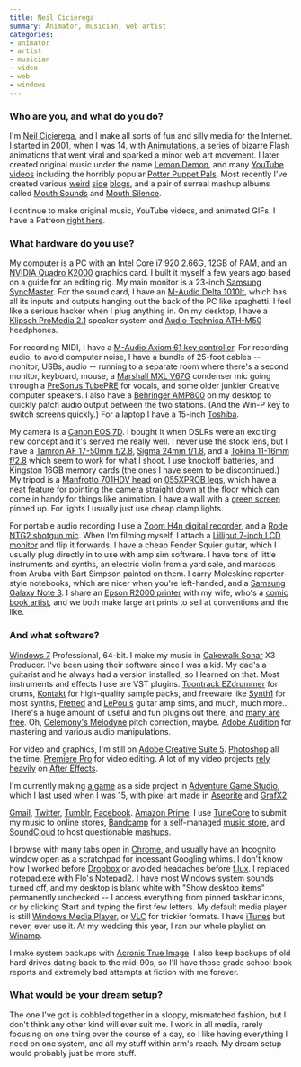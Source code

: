 ```yaml
---
title: Neil Cicierega
summary: Animator, musician, web artist
categories:
- animator
- artist
- musician
- video
- web
- windows
---
```


### Who are you, and what do you do?

I'm [Neil Cicierega](http://www.neilcic.com/ "Neil's website."), and I make all sorts of fun and silly media for the Internet. I started in 2001, when I was 14, with [Animutations](http://www.animutation.com/ "Neil's Flash animations."), a series of bizarre Flash animations that went viral and sparked a minor web art movement. I later created original music under the name [Lemon Demon](http://www.lemondemon.com/ "Neil's music."), and many [YouTube videos](https://www.youtube.com/user/NeilCicierega "Neil's YouTube videos.") including the horribly popular [Potter Puppet Pals](https://www.youtube.com/watch?v=Tx1XIm6q4r4 "Neil's Harry Potter puppet video."). Most recently I've created various [weird](http://www.windows95tips.com/ "Neil's serious Windows 95 tips.") [side](http://outslide.tumblr.com/ "Neil's SlideShare image collection.") [blogs](http://google-suggest.tumblr.com/ "Neil's collection og Google search suggestions."), and a pair of surreal mashup albums called [Mouth Sounds](http://www.neilcic.com/mouthsounds "Neil's mashup album.") and [Mouth Silence](http://www.neilcic.com/mouthsilence "Neil's other mashup album.").

I continue to make original music, YouTube videos, and animated GIFs. I have a Patreon [right here](https://www.patreon.com/NeilC "Neil's Patreon account.").

### What hardware do you use?

My computer is a PC with an Intel Core i7 920 2.66G, 12GB of RAM, and an [NVIDIA Quadro K2000][quadro-k2000] graphics card. I built it myself a few years ago based on a guide for an editing rig. My main monitor is a 23-inch [Samsung SyncMaster][syncmaster-2343bwx]. For the sound card, I have an [M-Audio Delta 1010lt][delta-1010lt], which has all its inputs and outputs hanging out the back of the PC like spaghetti. I feel like a serious hacker when I plug anything in. On my desktop, I have a [Klipsch ProMedia 2.1][promedia-2.1] speaker system and [Audio-Technica ATH-M50][ath-m50] headphones.

For recording MIDI, I have a [M-Audio Axiom 61 key controller][axiom-61]. For recording audio, to avoid computer noise, I have a bundle of 25-foot cables -- monitor, USBs, audio -- running to a separate room where there's a second monitor, keyboard, mouse, a [Marshall MXL V67G][mxl-v67g] condenser mic going through a [PreSonus TubePRE][tubepre] for vocals, and some older junkier Creative computer speakers. I also have a [Behringer AMP800][amp800] on my desktop to quickly patch audio output between the two stations. (And the Win-P key to switch screens quickly.) For a laptop I have a 15-inch [Toshiba][satellite-radius-p55w-b5318].

My camera is a [Canon EOS 7D][eos-7d]. I bought it when DSLRs were an
exciting new concept and it's served me really well. I never use the stock lens, but I have a [Tamron AF 17-50mm f/2.8][af-17-50mm-f2.8-xr-di-ii-ld], [Sigma 24mm f/1.8][24mm-f1.8-ex-dg], and a [Tokina 11-16mm f/2.8][11-16mm-f2.8-at-x116-pro-dx] which seem to work for what I shoot. I use knockoff batteries, and Kingston 16GB memory cards (the ones I have seem to be discontinued.) My tripod is a [Manfrotto 701HDV head][701hdv-pro-fluid-video-mini-head] on [055XPROB legs][055xprob], which have a neat feature for pointing the camera straight down at the floor which can come in handy for things like animation. I have a wall with a [green screen][chroma-key-green] pinned up. For lights I usually just use cheap clamp lights.

For portable audio recording I use a [Zoom H4n digital recorder][h4n], and a [Rode NTG2 shotgun mic][ntg2]. When I'm filming myself, I attach a [Lilliput 7-inch LCD monitor][668gl-70np-h-y] and flip it forwards. I have a cheap Fender Squier guitar, which I usually plug directly in to use with amp sim software. I have tons of little instruments and synths, an electric violin from a yard sale, and maracas from Aruba with Bart Simpson painted on them. I carry Moleskine reporter-style notebooks, which are nicer when you're left-handed, and a [Samsung Galaxy Note 3][galaxy-note-3]. I share an [Epson R2000 printer][stylus-photo-r2000] with my wife, who's a [comic book artist](http://www.mingdoyle.com/ "Ming's website."), and we both make large art prints to sell at conventions and the like.

### And what software?

[Windows 7][windows-7] Professional, 64-bit. I make my music in [Cakewalk Sonar][sonar] X3 Producer. I've been using their software since I was a kid. My dad's a guitarist and he always had a version installed, so I learned on that. Most instruments and effects I use are VST plugins. [Toontrack EZdrummer][ezdrummer] for drums, [Kontakt][] for high-quality sample packs, and freeware like [Synth1][] for most synths, [Fretted][fretted-synth] and [LePou's](http://lepouplugins.blogspot.com/ "Leo's plugin website.") guitar amp sims, and much, much more... There's a huge amount of useful and fun plugins out there, and [many are free](http://bedroomproducersblog.com/free-vst-plugins/ "An article about the best free VST plugins."). Oh, [Celemony's Melodyne][melodyne] pitch correction, maybe. [Adobe Audition][audition] for mastering and various audio manipulations.

For video and graphics, I'm still on [Adobe Creative Suite 5][creative-suite]. [Photoshop][] all the time. [Premiere Pro][premiere-pro] for video editing. A lot of my video projects [rely](https://www.youtube.com/watch?v=LvrCoDZUwRg "Neil's Goosebumps video on YouTube.") [heavily](https://www.youtube.com/watch?v=XAsPeY8BsQU "Neil's MOUTH video on YouTube.") on [After Effects][after-effects].

I'm currently making [a game](https://twitter.com/iconarchitect10 "Neil's game's Twitter account.") as a side project in [Adventure Game Studio][adventure-game-studio], which I last used when I was 15, with pixel art made in [Aseprite][] and [GrafX2][].

[Gmail][], [Twitter][], [Tumblr][], [Facebook][]. [Amazon Prime][amazon-prime]. I use [TuneCore][] to submit my music to online stores, [Bandcamp][] for a self-managed [music store](http://lemondemon.bandcamp.com/ "Neil's Bandcamp store."), and [SoundCloud][] to host questionable [mashups](https://soundcloud.com/neilcic "Neil's SoundCloud account.").

I browse with many tabs open in [Chrome][], and usually have an Incognito window open as a scratchpad for incessant Googling whims. I don't know how I worked before [Dropbox][] or avoided headaches before [f.lux][]. I replaced notepad.exe with [Flo's Notepad2][notepad2]. I have most Windows system sounds turned off, and my desktop is blank white with "Show desktop items" permanently unchecked -- I access everything from pinned taskbar icons, or by clicking Start and typing the first few letters. My default media player is still [Windows Media Player][windows-media-player], or [VLC][] for trickier formats. I have [iTunes][] but never, ever use it. At my wedding this year, I ran our whole playlist on [Winamp][].

I make system backups with [Acronis True Image][true-image]. I also keep backups of old hard drives dating back to the mid-90s, so I'll have those grade school book reports and extremely bad attempts at fiction with me forever.

### What would be your dream setup?

The one I've got is cobbled together in a sloppy, mismatched fashion, but I don't think any other kind will ever suit me. I work in all media, rarely focusing on one thing over the course of a day, so I like having everything I need on one system, and all my stuff within arm's reach. My dream setup would probably just be more stuff.

[055xprob]: https://www.amazon.com/dp/B00IQ7PT50 "Tripod legs."
[11-16mm-f2.8-at-x116-pro-dx]: https://www.amazon.com/dp/B0014Z3XMC "A zoom lens."
[668gl-70np-h-y]: http://www.lilliputuk.com/monitors/hdmi/668gl/ "A 7 inch HDMI field monitor."
[24mm-f1.8-ex-dg]: https://www.amazon.com/dp/B00005RKSO "A macro lens."
[701hdv-pro-fluid-video-mini-head]: http://www.manfrotto.us/701hdv-pro-fluid-video-mini-head "An adjustable tripod head."
[ntg2]: http://www.rodemic.com/microphones/ntg-2 "A condenser shotgun microphone."
[galaxy-note-3]: https://en.wikipedia.org/wiki/Samsung_Galaxy_Note_3 "A phone/tablet."
[tubepre]: https://www.presonus.com/products/TubePRE "A single channel preamp."
[stylus-photo-r2000]: https://www.amazon.com/Epson-Wireless-Wide-Format-Printer-C11CB35201/dp/B00507NEBA "A printer that supports archival prints."
[satellite-radius-p55w-b5318]: http://www.toshiba.com/us/computers/laptops/satellite/Radius/P55W-B5318 "A 15.6 inch touchscreen laptop."
[syncmaster-2343bwx]: https://www.amazon.com/Samsung-2343BWX-23-Inch-LCD-Monitor/dp/B001N0H8YW "A 23 inch LCD monitor."
[amp800]: http://www.music-group.com/Categories/Behringer/Signal-Processors/Headphone-Amplifiers/AMP800/p/P0331 "A headphone amplifier."
[axiom-61]: http://www.m-audio.com/products/en_us/Axiom61.html "A USB MIDI controller."
[af-17-50mm-f2.8-xr-di-ii-ld]: https://www.amazon.com/dp/B000EXR0SI "A camera lens."
[ath-m50]: http://www.audio-technica.com/cms/headphones/0edf909675b1be4d/index.html "Studio headphones."
[h4n]: https://www.zoom.co.jp/english/products/h4n/ "A digital audio recorder."
[mxl-v67g]: http://www.mxlmics.com/microphones/studio/V67g/ "A condenser microphone."
[chroma-key-green]: http://www.eefx.com/eefx2/store/chroma_key_greenscreen_bk.html "A green screen backdrop.."
[delta-1010lt]: http://www.m-audio.com/products/view/delta-1010lt "A soundcard with multiple input sources."
[quadro-k2000]: https://www.amazon.com/NVIDIA-Quadro-K2000-Graphics-PNY/dp/B00BLTE7DA "A video card."
[eos-7d]: https://www.usa.canon.com/cusa/consumer/products/cameras/slr_cameras/eos_7d "An 18 megapixel digital SLR."
[promedia-2.1]: http://www.klipsch.com/promedia-2-1-computer-speakers "Computer speakers."
[itunes]: https://www.apple.com/itunes/ "A jukebox application and online store."
[notepad2]: http://www.flos-freeware.ch/notepad2.html "A basic text editor."
[gmail]: https://mail.google.com/mail/ "Web-based email."
[grafx2]: http://pulkomandy.tk/projects/GrafX2 "A bitmap image editor."
[true-image]: https://www.acronis.com/en-us/personal/computer-backup/ "Backup software for Windows."
[tumblr]: https://www.tumblr.com/ "An online personal publishing platform."
[tunecore]: https://www.tunecore.com/ "A service for distributing music to online music stores."
[twitter]: https://twitter.com/ "An online micro-blogging platform."
[synth1]: http://www.geocities.jp/daichi1969/softsynth/ "Synthesiser software."
[sonar]: http://www.cakewalk.com/products/sonar/ "Audio editing software."
[soundcloud]: https://soundcloud.com/ "An audio creation and sharing service."
[after-effects]: https://www.adobe.com/products/aftereffects.html "Motion graphics and video editing software."
[audition]: https://creative.adobe.com/products/audition "An audio editing software suite."
[aseprite]: https://www.aseprite.org/ "A pixel editor and animation tool."
[amazon-prime]: https://en.wikipedia.org/wiki/Amazon.com#Amazon_Prime "A membership service for Amazon."
[adventure-game-studio]: http://www.adventuregamestudio.co.uk/ "A GUI for creating point-and-click games."
[f.lux]: https://justgetflux.com/ "A tool to make the colour of your screen adapt to the current time of day."
[fretted-synth]: https://rekkerd.org/fretted-synth/ "A collection of synthesiser instruments."
[facebook]: https://www.facebook.com/ "A social networking site."
[melodyne]: http://www.celemony.com/en/melodyne/what-is-melodyne "Specialised audio editing software."
[chrome]: https://www.google.com/intl/en/chrome/browser/ "A WebKit-based browser, where each tab runs in its own thread."
[creative-suite]: https://www.adobe.com/creativecloud.html "A collection of design tools."
[dropbox]: https://www.dropbox.com/ "Online syncing and storage."
[vlc]: http://www.videolan.org/vlc/ "An open-source media player."
[ezdrummer]: https://en.wikipedia.org/wiki/EZdrummer "Drum sampler software."
[bandcamp]: https://bandcamp.com/ "A service for buying music directly from artists."
[kontakt]: https://www.native-instruments.com/en/products/komplete/samplers/kontakt-5/ "A large sound library."
[premiere-pro]: https://en.wikipedia.org/wiki/Adobe_Premiere_Pro "A video editing suite."
[photoshop]: https://www.adobe.com/products/photoshop.html "A bitmap image editor."
[winamp]: http://www.winamp.com/ "A media player."
[windows-7]: https://en.wikipedia.org/wiki/Windows_7 "An operating system."
[windows-media-player]: https://en.wikipedia.org/wiki/Windows_Media_Player "Audio/media jukebox software."
